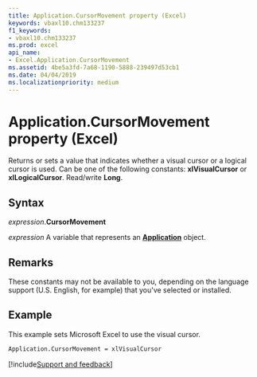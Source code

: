 ```yaml
---
title: Application.CursorMovement property (Excel)
keywords: vbaxl10.chm133237
f1_keywords:
- vbaxl10.chm133237
ms.prod: excel
api_name:
- Excel.Application.CursorMovement
ms.assetid: 4be5a3fd-7a68-1190-5888-239497d53cb1
ms.date: 04/04/2019
ms.localizationpriority: medium
---
```



# Application.CursorMovement property (Excel)

Returns or sets a value that indicates whether a visual cursor or a logical cursor is used. Can be one of the following constants: **xlVisualCursor** or **xlLogicalCursor**. Read/write **Long**.


## Syntax

_expression_.**CursorMovement**

_expression_ A variable that represents an **[Application](Excel.Application(object).md)** object.


## Remarks

These constants may not be available to you, depending on the language support (U.S. English, for example) that you've selected or installed.


## Example

This example sets Microsoft Excel to use the visual cursor.

```vb
Application.CursorMovement = xlVisualCursor
```




[!include[Support and feedback](~/includes/feedback-boilerplate.md)]